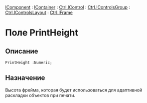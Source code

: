 ﻿---
Link: .Ctrl.IFrame.@PrintHeight
---

[IComponent](topic:Com.Custom.ComClasses.IComponent.Default) :
[IContainer](topic:Com.Custom.ComClasses.IContainer.Default) :
[Ctrl.IControl](topic:Com.Custom.ComClasses.Ctrl.IControl.Default) :
[Ctrl.IControlsGroup](topic:Com.Custom.ComClasses.Ctrl.IControlsGroup.Default) :
[Ctrl.IControlsLayout](topic:Com.Custom.ComClasses.Ctrl.IControlsLayout.Default) :
[Ctrl.IFrame](Default)

# Поле PrintHeight

## Описание

    PrintHeight :Numeric;

## Назначение

Высота фрейма, которая будет использоваться для адаптивной раскладки объектов при печати.